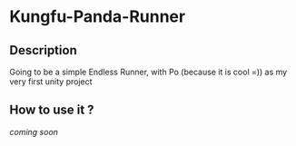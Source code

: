 # Kungfu-Panda-Runner

## Description
Going to be a simple Endless Runner, with Po (because it is cool =)) as my very first unity project

## How to use it ?
*coming soon*

